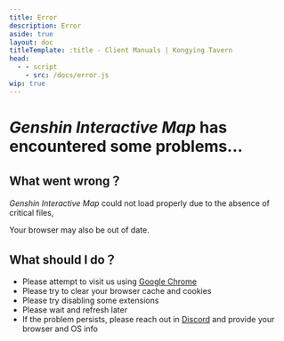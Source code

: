```yaml
---
title: Error
description: Error
aside: true
layout: doc
titleTemplate: :title - Client Manuals | Kongying Tavern
head:
  - - script
    - src: /docs/error.js
wip: true
---
```


# _Genshin Interactive Map_ has encountered some problems...

## What went wrong？

_Genshin Interactive Map_ could not load properly due to the absence of critical files,

Your browser may also be out of date.

## What should I do？

- Please attempt to visit us using [Google Chrome](https://google.cn/chrome)
- Please try to clear your browser cache and cookies
- Please try disabling some extensions
- Please wait and refresh later
- If the problem persists, please reach out in [Discord](https://discord.gg/aFe57AKZUF) and provide your browser and OS info
